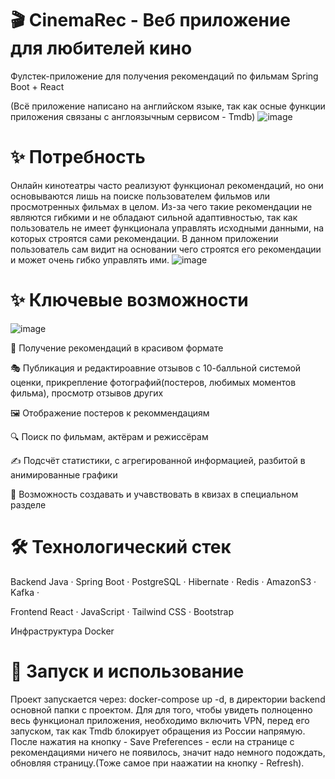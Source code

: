 # 🎬 CinemaRec - Веб приложение для любителей кино
Фулстек-приложение для получения рекомендаций по фильмам
Spring Boot + React

(Всё приложение написано на английском языке, так как осные функции приложения связаны с англоязычным
сервисом - Tmdb)
![image](https://github.com/user-attachments/assets/4cef5b58-8977-4834-ac7b-933df88d0c51)

# ✨ Потребность
Онлайн кинотеатры часто реализуют функционал рекомендаций, но они основываются лишь на поиске пользователем фильмов или просмотренных фильмах в целом.
Из-за чего такие рекомендации не являются гибкими и не обладают сильной адаптивностью, так как пользователь не имеет функционала управлять исходными данными,
на которых строятся сами рекомендации. В данном приложении пользователь сам видит на основании чего строятся его рекомендации и может очень гибко управлять ими.
![image](https://github.com/user-attachments/assets/cf044caf-b126-4fda-9fbe-4e4d0728c0bb)

# ✨ Ключевые возможности
![image](https://github.com/user-attachments/assets/06c174e9-f2d6-477e-92f2-99e4d0650523)

🎥 Получение рекомендаций в красивом формате

🎭 Публикация и редактироавние отзывов с 10-балльной системой оценки, прикрепление фотографий(постеров, любимых моментов фильма), просмотр отзывов других

🖼️ Отображение постеров к рекоммендациям

🔍 Поиск по фильмам, актёрам и режиссёрам

✍️ Подсчёт статистики, с агрегированной информацией, разбитой в анимированные графики

🚀 Возможность создавать и учавствовать в квизах в специальном разделе

# 🛠 Технологический стек
Backend
Java · Spring Boot · PostgreSQL · Hibernate · Redis · AmazonS3 ·  Kafka ·

Frontend
React · JavaScript · Tailwind CSS · Bootstrap

Инфраструктура
Docker 

# 🚀 Запуск и использование
Проект запускается через:
docker-compose up -d, в директории backend основной папки с проектом.
Для для того, чтобы увидеть полноценно весь функционал приложения, необходимо включить
VPN, перед его запуском, так как Tmdb блокирует обращения из России напрямую.
После нажатия на кнопку - Save Preferences - если на странице с рекомендациями ничего не появилось, значит 
надо немного подождать, обновляя страницу.(Тоже самое при наажатии на кнопку - Refresh).
